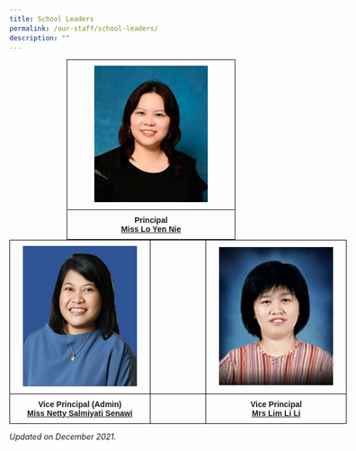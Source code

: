 ```yaml
---
title: School Leaders
permalink: /our-staff/school-leaders/
description: ""
---
```

<style type="text/css">
.tg  {border-collapse:collapse;border-spacing:0;margin:0px auto;}
.tg td{border-color:black;border-style:solid;border-width:1px;font-family:Arial, sans-serif;font-size:14px;
  overflow:hidden;padding:10px 5px;word-break:normal;}
.tg th{border-color:black;border-style:solid;border-width:1px;font-family:Arial, sans-serif;font-size:14px;
  font-weight:normal;overflow:hidden;padding:10px 5px;word-break:normal;}
.tg .tg-wa1i{font-weight:bold;text-align:center;vertical-align:middle}
</style>
<table class="tg" style="undefined;table-layout: fixed; width: 300px">
<colgroup>
<col style="width: 300px">
</colgroup>
<tbody>
  <tr>
    <td class="tg-wa1i"><img src="/images/principal.jpeg" 
     style="width:70%"></td>
  </tr>
  <tr>
    <td class="tg-wa1i">Principal<br><a href="mailto:lo_yen_nie@moe.edu.sg" target="_blank" rel="noopener noreferrer"><span style="text-decoration:underline">Miss Lo Yen Nie</span></a></td>
  </tr>
</tbody>
</table>

<style type="text/css">
.tg  {border-collapse:collapse;border-spacing:0;margin:0px auto;}
.tg td{border-color:black;border-style:solid;border-width:1px;font-family:Arial, sans-serif;font-size:14px;
  overflow:hidden;padding:10px 5px;word-break:normal;}
.tg th{border-color:black;border-style:solid;border-width:1px;font-family:Arial, sans-serif;font-size:14px;
  font-weight:normal;overflow:hidden;padding:10px 5px;word-break:normal;}
.tg .tg-wa1i{font-weight:bold;text-align:center;vertical-align:middle}
.tg .tg-0lax{text-align:left;vertical-align:top}
</style>
<table class="tg" style="undefined;table-layout: fixed; width: 600px">
<colgroup>
<col style="width: 250px">
<col style="width: 100px">
<col style="width: 250px">
</colgroup>
<tbody>
  <tr>
    <td class="tg-wa1i"><img src="/images/vpa.jpeg" 
     style="width:85%"></td>
    <td class="tg-0lax"></td>
    <td class="tg-wa1i"><img src="/images/vp.jpeg" 
     style="width:85%"></td>
  </tr>
  <tr>
    <td class="tg-wa1i">Vice Principal (Admin)<br><a href="mailto:netty_salmiyati_senawi@schools.gov.sg" target="_blank" rel="noopener noreferrer"><span style="text-decoration:underline">Miss Netty Salmiyati Senawi</span></a></td>
    <td class="tg-0lax"></td>
    <td class="tg-wa1i">Vice Principal<br><a href="mailto:lee_li_li_b@moe.edu.sg" target="_blank" rel="noopener noreferrer"><span style="text-decoration:underline">Mrs Lim Li Li</span></a></td>
  </tr>
</tbody>
</table>

_Updated on December 2021._